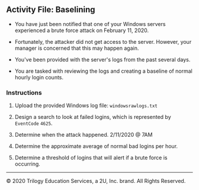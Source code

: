 ## Activity File: Baselining 

- You have just been notified that one of your Windows servers experienced a brute force attack on February 11, 2020.

- Fortunately, the attacker did not get access to the server. However, your manager is concerned that this may happen again.

- You've been provided with the server's logs from the past several days. 

- You are tasked with reviewing the logs and creating a baseline of normal hourly login counts.

### Instructions

1. Upload the provided Windows log file: `windowsrawlogs.txt`

2. Design a search to look at failed logins, which is represented by `EventCode` `4625`.

3. Determine when the attack happened. 2/11/2020 @ 7AM

4. Determine the approximate average of normal bad logins per hour.

5. Determine a threshold of logins that will alert if a brute force is occurring.

---
© 2020 Trilogy Education Services, a 2U, Inc. brand. All Rights Reserved.  
